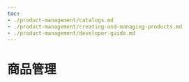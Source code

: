```yaml
---
toc:
- ./product-management/catalogs.md
- ./product-management/creating-and-managing-products.md
- ./product-management/developer-guide.md
---
```


# 商品管理
